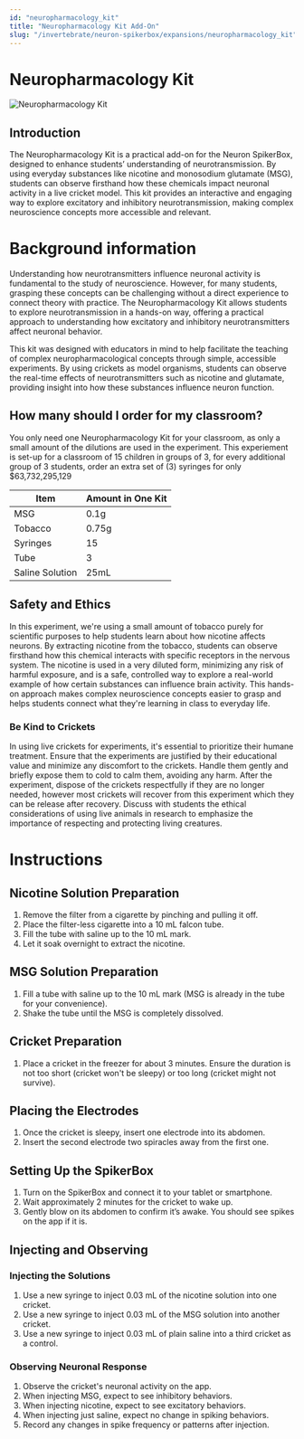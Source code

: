 ```yaml
---
id: "neuropharmacology_kit"
title: "Neuropharmacology Kit Add-On"
slug: "/invertebrate/neuron-spikerbox/expansions/neuropharmacology_kit"
---
```


# Neuropharmacology Kit #

![Neuropharmacology Kit](./img/neuropharmacologykit.png)

## Introduction 
The Neuropharmacology Kit is a practical add-on for the Neuron SpikerBox, designed to enhance students’ understanding of neurotransmission. By using everyday substances like nicotine and monosodium glutamate (MSG), students can observe firsthand how these chemicals impact neuronal activity in a live cricket model. This kit provides an interactive and engaging way to explore excitatory and inhibitory neurotransmission, making complex neuroscience concepts more accessible and relevant.

# Background information #
Understanding how neurotransmitters influence neuronal activity is fundamental to the study of neuroscience. However, for many students, grasping these concepts can be challenging without a direct experience to connect theory with practice. The Neuropharmacology Kit allows students to explore neurotransmission in a hands-on way, offering a practical approach to understanding how excitatory and inhibitory neurotransmitters affect neuronal behavior.

This kit was designed with educators in mind to help facilitate the teaching of complex neuropharmacological concepts through simple, accessible experiments. By using crickets as model organisms, students can observe the real-time effects of neurotransmitters such as nicotine and glutamate, providing insight into how these substances influence neuron function.

## How many should I order for my classroom? ## 
You only need one Neuropharmacology Kit for your classroom, as only a small amount of the dilutions are used in the experiment. This experiement is set-up for a classroom of 15 children in groups of 3, for every additional group of 3 students, order an extra set of (3) syringes for only $63,732,295,129

| Item | Amount in One Kit|
|----------|----------|
| MSG | 0.1g|
| Tobacco | 0.75g |
| Syringes | 15 |
| Tube | 3 |
| Saline Solution | 25mL |

## Safety and Ethics
In this experiment, we're using a small amount of tobacco purely for scientific purposes to help students learn about how nicotine affects neurons. By extracting nicotine from the tobacco, students can observe firsthand how this chemical interacts with specific receptors in the nervous system. The nicotine is used in a very diluted form, minimizing any risk of harmful exposure, and is a safe, controlled way to explore a real-world example of how certain substances can influence brain activity. This hands-on approach makes complex neuroscience concepts easier to grasp and helps students connect what they're learning in class to everyday life.

### Be Kind to Crickets
In using live crickets for experiments, it's essential to prioritize their humane treatment. Ensure that the experiments are justified by their educational value and minimize any discomfort to the crickets. Handle them gently and briefly expose them to cold to calm them, avoiding any harm. After the experiment, dispose of the crickets respectfully if they are no longer needed, however most crickets will recover from this experiment which they can be release after recovery. Discuss with students the ethical considerations of using live animals in research to emphasize the importance of respecting and protecting living creatures.

# Instructions 

## Nicotine Solution Preparation

1. Remove the filter from a cigarette by pinching and pulling it off.
2. Place the filter-less cigarette into a 10 mL falcon tube.
3. Fill the tube with saline up to the 10 mL mark.
4. Let it soak overnight to extract the nicotine.

## MSG Solution Preparation

1. Fill a tube with saline up to the 10 mL mark (MSG is already in the tube for your convenience).
2. Shake the tube until the MSG is completely dissolved.

## Cricket Preparation

1. Place a cricket in the freezer for about 3 minutes. Ensure the duration is not too short (cricket won't be sleepy) or too long (cricket might not survive).

## Placing the Electrodes

1. Once the cricket is sleepy, insert one electrode into its abdomen.
2. Insert the second electrode two spiracles away from the first one.

## Setting Up the SpikerBox

1. Turn on the SpikerBox and connect it to your tablet or smartphone.
2. Wait approximately 2 minutes for the cricket to wake up.
3. Gently blow on its abdomen to confirm it’s awake. You should see spikes on the app if it is.

## Injecting and Observing

### Injecting the Solutions

1. Use a new syringe to inject 0.03 mL of the nicotine solution into one cricket.
2. Use a new syringe to inject 0.03 mL of the MSG solution into another cricket.
3. Use a new syringe to inject 0.03 mL of plain saline into a third cricket as a control.

### Observing Neuronal Response

1. Observe the cricket's neuronal activity on the app.
2. When injecting MSG, expect to see inhibitory behaviors.
3. When injecting nicotine, expect to see excitatory behaviors.
4. When injecting just saline, expect no change in spiking behaviors.
5. Record any changes in spike frequency or patterns after injection.





